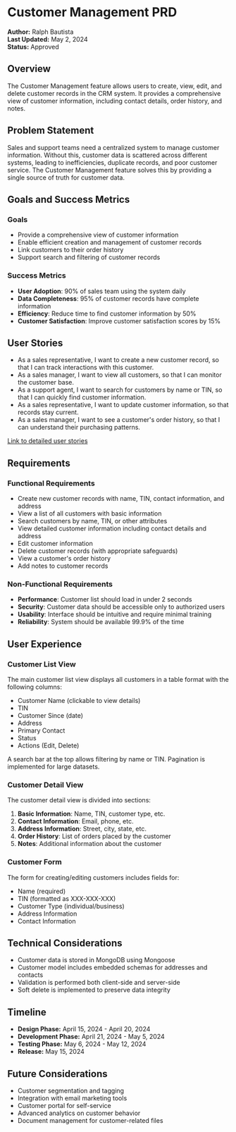 # Customer Management PRD

**Author:** Ralph Bautista  
**Last Updated:** May 2, 2024  
**Status:** Approved

## Overview

The Customer Management feature allows users to create, view, edit, and delete customer records in the CRM system. It provides a comprehensive view of customer information, including contact details, order history, and notes.

## Problem Statement

Sales and support teams need a centralized system to manage customer information. Without this, customer data is scattered across different systems, leading to inefficiencies, duplicate records, and poor customer service. The Customer Management feature solves this by providing a single source of truth for customer data.

## Goals and Success Metrics

### Goals

- Provide a comprehensive view of customer information
- Enable efficient creation and management of customer records
- Link customers to their order history
- Support search and filtering of customer records

### Success Metrics

- **User Adoption**: 90% of sales team using the system daily
- **Data Completeness**: 95% of customer records have complete information
- **Efficiency**: Reduce time to find customer information by 50%
- **Customer Satisfaction**: Improve customer satisfaction scores by 15%

## User Stories

- As a sales representative, I want to create a new customer record, so that I can track interactions with this customer.
- As a sales manager, I want to view all customers, so that I can monitor the customer base.
- As a support agent, I want to search for customers by name or TIN, so that I can quickly find customer information.
- As a sales representative, I want to update customer information, so that records stay current.
- As a sales manager, I want to see a customer's order history, so that I can understand their purchasing patterns.

[Link to detailed user stories](../user-stories/customer-management/)

## Requirements

### Functional Requirements

- Create new customer records with name, TIN, contact information, and address
- View a list of all customers with basic information
- Search customers by name, TIN, or other attributes
- View detailed customer information including contact details and address
- Edit customer information
- Delete customer records (with appropriate safeguards)
- View a customer's order history
- Add notes to customer records

### Non-Functional Requirements

- **Performance**: Customer list should load in under 2 seconds
- **Security**: Customer data should be accessible only to authorized users
- **Usability**: Interface should be intuitive and require minimal training
- **Reliability**: System should be available 99.9% of the time

## User Experience

### Customer List View

The main customer list view displays all customers in a table format with the following columns:
- Customer Name (clickable to view details)
- TIN
- Customer Since (date)
- Address
- Primary Contact
- Status
- Actions (Edit, Delete)

A search bar at the top allows filtering by name or TIN. Pagination is implemented for large datasets.

### Customer Detail View

The customer detail view is divided into sections:
1. **Basic Information**: Name, TIN, customer type, etc.
2. **Contact Information**: Email, phone, etc.
3. **Address Information**: Street, city, state, etc.
4. **Order History**: List of orders placed by the customer
5. **Notes**: Additional information about the customer

### Customer Form

The form for creating/editing customers includes fields for:
- Name (required)
- TIN (formatted as XXX-XXX-XXX)
- Customer Type (individual/business)
- Address Information
- Contact Information

## Technical Considerations

- Customer data is stored in MongoDB using Mongoose
- Customer model includes embedded schemas for addresses and contacts
- Validation is performed both client-side and server-side
- Soft delete is implemented to preserve data integrity

## Timeline

- **Design Phase:** April 15, 2024 - April 20, 2024
- **Development Phase:** April 21, 2024 - May 5, 2024
- **Testing Phase:** May 6, 2024 - May 12, 2024
- **Release:** May 15, 2024

## Future Considerations

- Customer segmentation and tagging
- Integration with email marketing tools
- Customer portal for self-service
- Advanced analytics on customer behavior
- Document management for customer-related files
